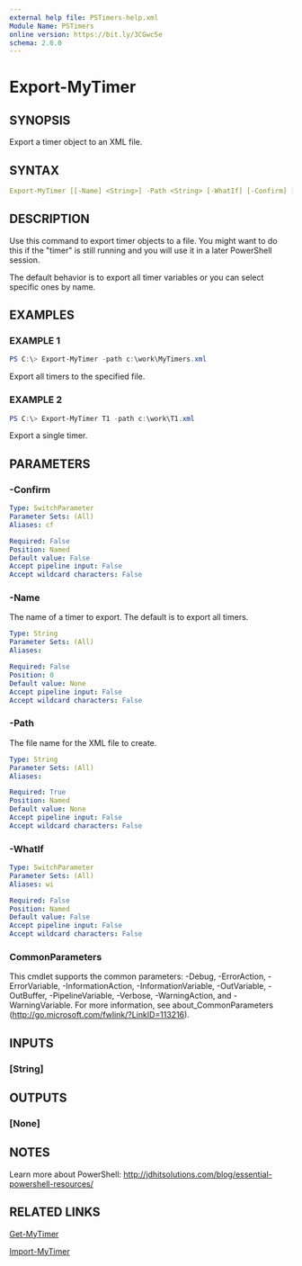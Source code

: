 ```yaml
---
external help file: PSTimers-help.xml
Module Name: PSTimers
online version: https://bit.ly/3CGwc5e
schema: 2.0.0
---
```


# Export-MyTimer

## SYNOPSIS

Export a timer object to an XML file.

## SYNTAX

```yaml
Export-MyTimer [[-Name] <String>] -Path <String> [-WhatIf] [-Confirm] [<CommonParameters>]
```

## DESCRIPTION

Use this command to export timer objects to a file. You might want to do this if the "timer" is still running and you will use it in a later PowerShell session.

The default behavior is to export all timer variables or you can select specific ones by name.

## EXAMPLES

### EXAMPLE 1

```powershell
PS C:\> Export-MyTimer -path c:\work\MyTimers.xml
```

Export all timers to the specified file.

### EXAMPLE 2

```powershell
PS C:\> Export-MyTimer T1 -path c:\work\T1.xml
```

Export a single timer.

## PARAMETERS

### -Confirm

```yaml
Type: SwitchParameter
Parameter Sets: (All)
Aliases: cf

Required: False
Position: Named
Default value: False
Accept pipeline input: False
Accept wildcard characters: False
```

### -Name

The name of a timer to export. The default is to export all timers.

```yaml
Type: String
Parameter Sets: (All)
Aliases:

Required: False
Position: 0
Default value: None
Accept pipeline input: False
Accept wildcard characters: False
```

### -Path

The file name for the XML file to create.

```yaml
Type: String
Parameter Sets: (All)
Aliases:

Required: True
Position: Named
Default value: None
Accept pipeline input: False
Accept wildcard characters: False
```

### -WhatIf

```yaml
Type: SwitchParameter
Parameter Sets: (All)
Aliases: wi

Required: False
Position: Named
Default value: False
Accept pipeline input: False
Accept wildcard characters: False
```

### CommonParameters

This cmdlet supports the common parameters: -Debug, -ErrorAction, -ErrorVariable, -InformationAction, -InformationVariable, -OutVariable, -OutBuffer, -PipelineVariable, -Verbose, -WarningAction, and -WarningVariable. For more information, see about_CommonParameters (http://go.microsoft.com/fwlink/?LinkID=113216).

## INPUTS

### [String]

## OUTPUTS

### [None]

## NOTES

Learn more about PowerShell: http://jdhitsolutions.com/blog/essential-powershell-resources/

## RELATED LINKS

[Get-MyTimer](Get-MyTimer.md)

[Import-MyTimer](Import-MyTimer.md)
